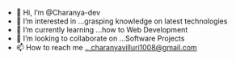 - 👋 Hi, I’m @Charanya-dev
- 👀 I’m interested in ...grasping knowledge on latest technologies 
- 🌱 I’m currently learning ...how to Web Development
- 💞️ I’m looking to collaborate on ...Software Projects
- 📫 How to reach me ...charanyavilluri1008@gmail.com

<!---
Charanya-dev/Charanya-dev is a ✨ special ✨ repository because its `README.md` (this file) appears on your GitHub profile.
You can click the Preview link to take a look at your changes.
--->
